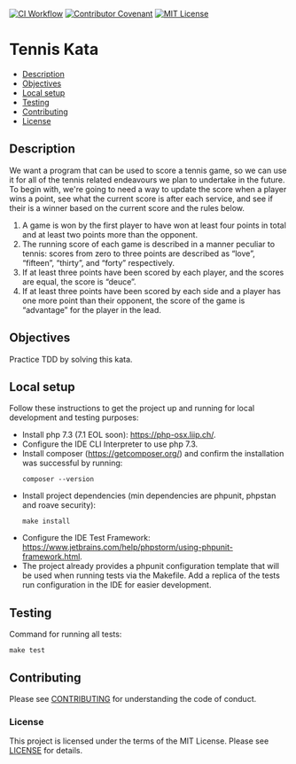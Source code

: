 [![CI Workflow](https://github.com/ariannasg/TennisKata/workflows/CI%20Workflow/badge.svg)](https://github.com/ariannasg/TennisKata/actions?query=workflow%3A%22CI+Workflow%22)
[![Contributor Covenant](https://img.shields.io/badge/Contributor%20Covenant-v2.0%20adopted-ff69b4.svg)](.github/CONTRIBUTING.md)
[![MIT License](https://img.shields.io/badge/License-MIT-green.svg)](LICENSE.md)

# Tennis Kata

* [Description](#description)
* [Objectives](#objectives)
* [Local setup](#local-setup)
* [Testing](#testing)
* [Contributing](#contributing)
* [License](#license)

## Description
We want a program that can be used to score a tennis game, so we can use it for all of the tennis related endeavours we plan to undertake in the future. To begin with, we're going to need a way to update the score when a player wins a point, see what the current score is after each service, and see if their is a winner based on the current score and the rules below.

1. A game is won by the first player to have won at least four points in total and at least two points more than the opponent.
2. The running score of each game is described in a manner peculiar to tennis: scores from zero to three points are described as “love”, “fifteen”, “thirty”, and “forty” respectively.
3. If at least three points have been scored by each player, and the scores are equal, the score is “deuce”.
4. If at least three points have been scored by each side and a player has one more point than their opponent, the score of the game is “advantage” for the player in the lead.

## Objectives
Practice TDD by solving this kata.

## Local setup
Follow these instructions to get the project up and running for local development and testing purposes:
- Install php 7.3 (7.1 EOL soon): https://php-osx.liip.ch/.
- Configure the IDE CLI Interpreter to use php 7.3.
- Install composer (https://getcomposer.org/) and confirm the installation was successful by running:
    ```
    composer --version
    ```
- Install project dependencies (min dependencies are phpunit, phpstan and roave security):
    ```
    make install
    ```
- Configure the IDE Test Framework: https://www.jetbrains.com/help/phpstorm/using-phpunit-framework.html.
- The project already provides a phpunit configuration template that will be used when running tests via the Makefile.
Add a replica of the tests run configuration in the IDE for easier development.

## Testing
Command for running all tests:
```
make test
```

## Contributing
Please see [CONTRIBUTING](.github/CONTRIBUTING.md) for understanding the code of conduct.

### License
This project is licensed under the terms of the MIT License.
Please see [LICENSE](LICENSE.md) for details.